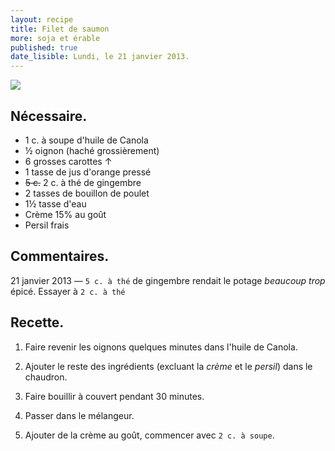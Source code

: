 ```yaml
---
layout: recipe
title: Filet de saumon
more: soja et érable
published: true
date_lisible: Lundi, le 21 janvier 2013.
---
```


<img src="http://f.cl.ly/items/0t0E0D3V2P2r173V2N2n/Image%202013.01.21%2021:24:06.png" class="preview" />

## Nécessaire.
* 1 c. à soupe d'huile de Canola
* ½ oignon (haché grossièrement)
* 6 grosses carottes ↑
* 1 tasse de jus d'orange pressé
* ~~5 c.~~ 2 c. à thé de gingembre
* 2 tasses de bouillon de poulet
* 1½ tasse d'eau
* Crème 15% au goût
* Persil frais

## Commentaires.

<span class="date">21 janvier 2013</span> &mdash; `5 c. à thé` de gingembre rendait le potage *beaucoup trop* épicé. Essayer à `2 c. à thé`

## Recette.

1. Faire revenir les oignons quelques minutes dans l'huile de Canola.

2. Ajouter le reste des ingrédients (excluant la _crème_ et le _persil_) dans le chaudron.

3. Faire bouillir à couvert pendant 30 minutes.

4. Passer dans le mélangeur.

5. Ajouter de la crème au goût, commencer avec `2 c. à soupe`.
